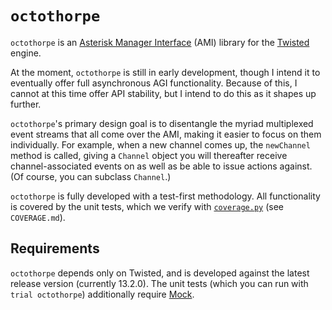 `octothorpe`
============

`octothorpe` is an [Asterisk Manager Interface][2] (AMI) library
for the [Twisted][1] engine.

At the moment, `octothorpe` is still in early development, though
I intend it to eventually offer full asynchronous AGI functionality.
Because of this, I cannot at this time offer API stability, but
I intend to do this as it shapes up further.

`octothorpe`'s primary design goal is to disentangle the myriad
multiplexed event streams that all come over the AMI, making it
easier to focus on them individually.  For example, when a new
channel comes up, the `newChannel` method is called, giving a `Channel`
object you will thereafter receive channel-associated events on as
well as be able to issue actions against.  (Of course, you can
subclass `Channel`.)

`octothorpe` is fully developed with a test-first methodology.  All
functionality is covered by the unit tests, which we verify with
[`coverage.py`][4] (see `COVERAGE.md`).

Requirements
------------

`octothorpe` depends only on Twisted, and is developed against the
latest release version (currently 13.2.0).  The unit tests (which
you can run with `trial octothorpe`) additionally require [Mock][3].

[1]: http://twistedmatrix.com/
[2]: https://wiki.asterisk.org/wiki/display/AST/The+Asterisk+Manager+TCP+IP+API
[3]: http://www.voidspace.org.uk/python/mock/
[4]: http://nedbatchelder.com/code/coverage/

